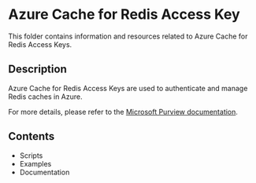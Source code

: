 # Azure Cache for Redis Access Key

This folder contains information and resources related to Azure Cache for Redis Access Keys.

## Description

Azure Cache for Redis Access Keys are used to authenticate and manage Redis caches in Azure.

For more details, please refer to the [Microsoft Purview documentation](https://learn.microsoft.com/en-us/purview/sit-defn-azure-cache-for-redis-access-key).

## Contents

- Scripts
- Examples
- Documentation
